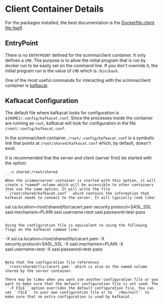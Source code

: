 # Client Container Details

For the packages installed, the best documentation is the [Dockerfile.client file itself](../Dockerfile.client).

## EntryPoint

There is no ``ENTRYPOINT`` defined for the scimma/client container. It only defines a ``CMD``. The purpose is
to allow the initial program that is run by docker run to be easily set on the command line. If you don't
override it, the initial program run is the value of ``CMD`` which is ``/bin/bash``.

One of the most useful commands for interacting with the scimma/client container is [kafkacat](https://github.com/edenhill/kafkacat).

## Kafkacat Configuration

The default file where kafkacat looks for configuration is ``${HOME}/.config/kafkacat.conf``. Since the processes inside the container are running as ``root``, kafkacat will look for configuration in the file ``/root/.config/kafkacat.conf``.

In the scimma/client container, ``/root/.config/kafkacat.conf`` is a symbolic link that points at ``/root/shared/kafkacat.conf`` which, by default, doesn't exist.

It is recommended that the server and client (server first) be started with the option:

```
  -v shared:/root/shared
``
When the scimma/server container is started with this option, it will create a *named* volume which will be accessible to other containers that use the same option. It will write the file ``/root/shared/kafkacat.conf`` which contains the information that kafkacat needs to connect to the server. It will typically look like:

```
ssl.ca.location=/root/shared/tls/cacert.pem
security.protocol=SASL_SSL
sasl.mechanism=PLAIN
sasl.username=test
sasl.password=test-pass
```

Using the configuration file is equivalent to using the following flags on the kafkacat commad line:

```
   -X ssl.ca.location=/root/shared/tls/cacert.pem -X security.protocol=SASL_SSL -X sasl.mechanism=PLAIN -X sasl.username=test -X sasl.password=test-pass
```

Note that the configuration file references ``/root/shared/tls/cacert.pem`` which is also on the named volume shared by the server container.

There may be times when you want use another configuration file or you want to make sure that the default configuration file is not used. The ``-F FILE`` option overrides the default configuration file. You can set ``FILE`` to your own configuration file or to ``/dev/null`` to make sure that no extra configuration is used by kafkacat.
